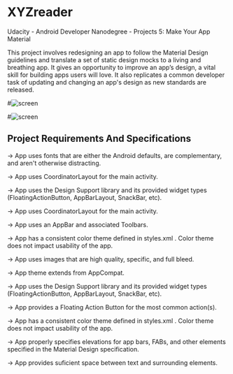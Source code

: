 # XYZreader
Udacity - Android Developer Nanodegree - Projects 5: Make Your App Material

This project involves redesigning an app to follow the Material Design guidelines and translate a set of static design mocks to a 
living and breathing app. It gives an opportunity to improve an app’s design, a vital skill for building apps users will love. 
It also replicates a common developer task of updating and changing an app's design as new standards are released.

#![screen](../master/art/raw_screen1.png)

#![screen](../master/art/raw_screen2.png)

## Project Requirements And Specifications

-> App uses fonts that are either the Android defaults, are complementary, and aren't otherwise distracting.

-> App uses CoordinatorLayout for the main activity.

-> App uses the Design Support library and its provided widget types (FloatingActionButton, AppBarLayout, SnackBar, etc).

-> App uses CoordinatorLayout for the main activity.

-> App uses an AppBar and associated Toolbars.

-> App has a consistent color theme defined in styles.xml . Color theme does not impact usability of the app.

-> App uses images that are high quality, specific, and full bleed.

-> App theme extends from AppCompat.

-> App uses the Design Support library and its provided widget types (FloatingActionButton, AppBarLayout, SnackBar, etc).

-> App provides a Floating Action Button for the most common action(s).

-> App has a consistent color theme defined in styles.xml . Color theme does not impact usability of the app.

-> App properly specifies elevations for app bars, FABs, and other elements specified in the Material Design specification.

-> App provides suficient space between text and surrounding elements.


